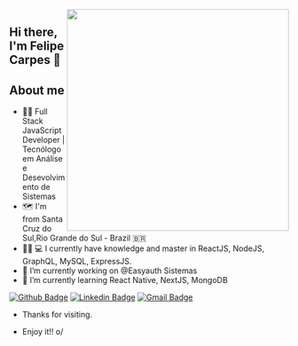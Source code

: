  <img align="right" width="400" border-radius= 50% height="400" src="https://i.pinimg.com/564x/2a/d5/58/2ad558557717da44df3977299f4af90a.jpg">

## Hi there, I'm Felipe Carpes 👋

## About me 

- 👨‍💻 Full Stack JavaScript Developer | Tecnólogo em Análise e Desevolvimento de Sistemas
- 🗺 I'm from Santa Cruz do Sul,Rio Grande do Sul - Brazil 🇧🇷
- 🧙‍♂ 💻 I currently have knowledge and master in ReactJS, NodeJS, GraphQL, MySQL, ExpressJS.
- 🔭 I’m currently working on @Easyauth Sistemas
- 🌱 I’m currently learning React Native, NextJS, MongoDB

[![Github Badge](https://img.shields.io/badge/-Github-000?style=flat-square&logo=Github&logoColor=white&link=https://github.com/felipecarpes)](https://github.com/felipecarpes)
[![Linkedin Badge](https://img.shields.io/badge/-LinkedIn-blue?style=flat-square&logo=Linkedin&logoColor=white&link=https://www.linkedin.com/in/felipe-carpes-b3aa9b186/)](https://www.linkedin.com/in/felipe-carpes-b3aa9b186/)
[![Gmail Badge](https://img.shields.io/badge/-Gmail-c14438?style=flat-square&logo=Gmail&logoColor=white&link=mailto:carpesz94@gmail.com)](mailto:carpesz94@gmail.com)

 - Thanks for visiting. 

- Enjoy it!! o/
